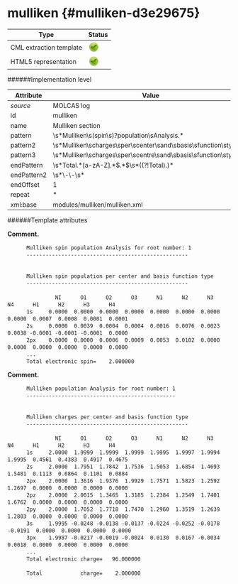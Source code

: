 # mulliken {#mulliken-d3e29675}


| Type                                                                                                                                                | Status                                                                                                                                              |
|----|----|
| CML extraction template                                                                                                                             | ![](/imgs/Total.png)                                                                                                                                |
| HTML5 representation                                                                                                                                | ![](/imgs/Total.png)                                                                                                                                |

######Implementation level

| Attribute                                                                                                                                           | Value                                                                                                                                               |
|----|----|
| *source*                                                                                                                                            | MOLCAS log                                                                                                                                          |
| id                                                                                                                                                  | mulliken                                                                                                                                            |
| name                                                                                                                                                | Mulliken section                                                                                                                                    |
| pattern                                                                                                                                             | \\s\*Mulliken\\s(spin\\s)?population\\sAnalysis.\*                                                                                                  |
| pattern2                                                                                                                                            | \\s\*Mulliken\\scharges\\sper\\scenter\\sand\\sbasis\\sfunction\\stype.\*                                                                           |
| pattern3                                                                                                                                            | \\s\*Mulliken\\scharges\\sper\\scentre\\sand\\sbasis\\sfunction\\stype\\s\*                                                                         |
| endPattern                                                                                                                                          | \\s\*Total.\*\[a-zA-Z\].\*\$.\*\$\\s\*((?!Total).)\*                                                                                                |
| endPattern2                                                                                                                                         | \\s\*\\-\\-\\s\*                                                                                                                                    |
| endOffset                                                                                                                                           | 1                                                                                                                                                   |
| repeat                                                                                                                                              | \*                                                                                                                                                  |
| xml:base                                                                                                                                            | modules/mulliken/mulliken.xml                                                                                                                       |

######Template attributes

**Comment.**

          Mulliken spin population Analysis for root number: 1
          ---------------------------------------------------
                
          
          Mulliken spin population per center and basis function type
          ---------------------------------------------------
     
                   NI      O1      O2      O3      N1      N2      N3      N4      H1      H2      H3      H4  
          1s     0.0000  0.0000  0.0000  0.0000  0.0000  0.0000  0.0000  0.0000  0.0007  0.0008  0.0001  0.0001
          2s     0.0000  0.0039  0.0004  0.0004  0.0016  0.0076  0.0023  0.0038 -0.0001 -0.0001 -0.0001  0.0000
          2px    0.0000  0.0000  0.0006  0.0009  0.0053  0.0102  0.0000  0.0000  0.0000  0.0000  0.0000  0.0000 
          ...
          Total electronic spin=    2.000000
        

**Comment.**

          Mulliken population Analysis for root number: 1
          -----------------------------------------------
     
     
          Mulliken charges per center and basis function type
          ---------------------------------------------------
        
                   NI      O1      O2      O3      N1      N2      N3      N4      H1      H2      H3      H4  
          1s     2.0000  1.9999  1.9999  1.9999  1.9995  1.9997  1.9994  1.9995  0.4561  0.4383  0.4917  0.4675
          2s     2.0000  1.7951  1.7842  1.7536  1.5053  1.6854  1.4693  1.5481  0.1113  0.0864  0.1101  0.0884
          2px    2.0000  1.3616  1.9376  1.9929  1.7571  1.5823  1.2592  1.2697  0.0000  0.0000  0.0000  0.0000
          2pz    2.0000  2.0015  1.3465  1.3185  1.2384  1.2549  1.7401  1.6762  0.0000  0.0000  0.0000  0.0000
          2py    2.0000  1.7052  1.7718  1.7470  1.2960  1.3519  1.2639  1.2803  0.0000  0.0000  0.0000  0.0000
          3s     1.9995 -0.0248 -0.0138 -0.0137 -0.0224 -0.0252 -0.0178 -0.0191  0.0000  0.0000  0.0000  0.0000
          3px    1.9987 -0.0217 -0.0019 -0.0024  0.0130  0.0167 -0.0034  0.0018  0.0000  0.0000  0.0000  0.0000
          ...
          Total electronic charge=   96.000000
     
          Total            charge=    2.000000
        
